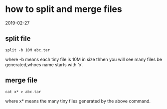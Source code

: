 # how to split and merge files
2019-02-27

## split file

	split -b 10M abc.tar

where -b means each tiny file is 10M in size
thhen you will see many files be generated,whoes name starts with 'x'.

## merge file
	
	cat x* > abc.tar

where x* means the many tiny files generated by the above command.
